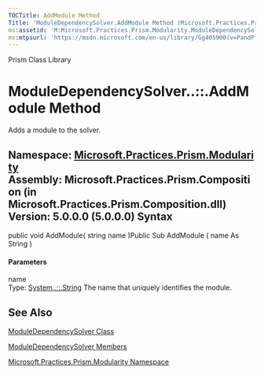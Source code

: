 ```yaml
---
TOCTitle: AddModule Method
Title: 'ModuleDependencySolver.AddModule Method (Microsoft.Practices.Prism.Modularity)'
ms:assetid: 'M:Microsoft.Practices.Prism.Modularity.ModuleDependencySolver.AddModule(System.String)'
ms:mtpsurl: 'https://msdn.microsoft.com/en-us/library/Gg405900(v=PandP.50)'
---
```


Prism Class Library

ModuleDependencySolver..::.AddModule Method
===========================================

Adds a module to the solver.

**Namespace:** [Microsoft.Practices.Prism.Modularity](https://msdn.microsoft.com/n:microsoft.practices.prism.modularity)
**Assembly:** Microsoft.Practices.Prism.Composition (in Microsoft.Practices.Prism.Composition.dll) Version: 5.0.0.0 (5.0.0.0)
Syntax
------

<span id="syntaxToggle"></span>public void AddModule( string name )Public Sub AddModule ( name As String )
#### Parameters

name  
Type: [System..::.String](http://msdn2.microsoft.com/en-us/library/s1wwdcbf)
The name that uniquely identifies the module.

See Also
--------

<span id="seeAlsoToggle"></span>
[ModuleDependencySolver Class](https://msdn.microsoft.com/t:microsoft.practices.prism.modularity.moduledependencysolver)

[ModuleDependencySolver Members](https://msdn.microsoft.com/allmembers.t:microsoft.practices.prism.modularity.moduledependencysolver)

[Microsoft.Practices.Prism.Modularity Namespace](https://msdn.microsoft.com/n:microsoft.practices.prism.modularity)
